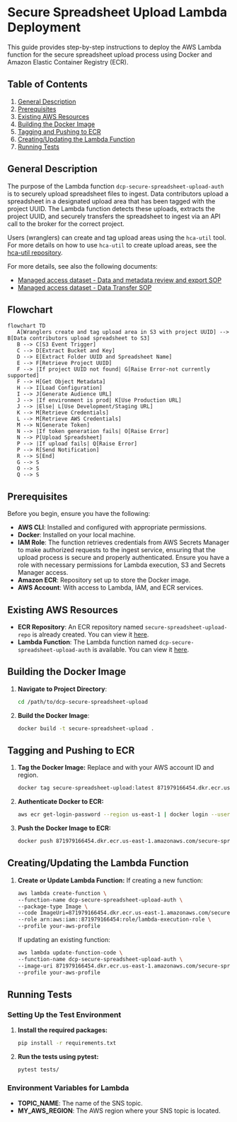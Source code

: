 # Secure Spreadsheet Upload Lambda Deployment

This guide provides step-by-step instructions to deploy the AWS Lambda function for the secure spreadsheet upload process using Docker and Amazon Elastic Container Registry (ECR).

## Table of Contents

1. [General Description](#general-description)
2. [Prerequisites](#prerequisites)
3. [Existing AWS Resources](#existing-aws-resources)
4. [Building the Docker Image](#building-the-docker-image)
5. [Tagging and Pushing to ECR](#tagging-and-pushing-to-ecr)
6. [Creating/Updating the Lambda Function](#creatingupdating-the-lambda-function)
7. [Running Tests](#running-tests)

## General Description

The purpose of the Lambda function `dcp-secure-spreadsheet-upload-auth` is to securely upload spreadsheet files to ingest. Data contributors upload a spreadsheet in a designated upload area that has been tagged with the project UUID. The Lambda function detects these uploads, extracts the project UUID, and securely transfers the spreadsheet to ingest via an API call to the broker for the correct project.

Users (wranglers) can create and tag upload areas using the `hca-util` tool. For more details on how to use `hca-util` to create upload areas, see the [hca-util repository](https://github.com/ebi-ait/hca-util).


For more details, see also the following documents:
- [Managed access dataset - Data and metadata review and export SOP](https://docs.google.com/document/d/14cp5cOIdc11JQVSqOh21Ev4aRWSOBh3TLMxC1yE4tj4/edit#heading=h.dp9owg4pqrw9)
- [Managed access dataset - Data Transfer SOP](https://docs.google.com/document/d/1Ho-s39yfc9gxFH_cyOreBbiOngpsiWBm3DtgY97tkpA/edit?pli=1#heading=h.5uilta56du84)

## Flowchart

```mermaid
flowchart TD
   A[Wranglers create and tag upload area in S3 with project UUID] --> B[Data contributors upload spreadsheet to S3]
   B --> C[S3 Event Trigger]
   C --> D[Extract Bucket and Key]
   D --> E[Extract Folder UUID and Spreadsheet Name]
   E --> F[Retrieve Project UUID]
   F --> |If project UUID not found| G[Raise Error-not currently supported]
   F --> H[Get Object Metadata]
   H --> I[Load Configuration]
   I --> J[Generate Audience URL]
   J --> |If environment is prod| K[Use Production URL]
   J --> |Else| L[Use Development/Staging URL]
   K --> M[Retrieve Credentials]
   L --> M[Retrieve AWS Credentials]
   M --> N[Generate Token]
   N --> |If token generation fails| O[Raise Error]
   N --> P[Upload Spreadsheet]
   P --> |If upload fails| Q[Raise Error]
   P --> R[Send Notification]
   R --> S[End]
   G --> S
   O --> S
   Q --> S

```

## Prerequisites

Before you begin, ensure you have the following:

- **AWS CLI**: Installed and configured with appropriate permissions.
- **Docker**: Installed on your local machine.
- **IAM Role**: The function retrieves credentials from AWS Secrets Manager to make authorized requests to the ingest service, ensuring that the upload process is secure and properly authenticated.
  Ensure you have a role with necessary permissions for Lambda execution, S3 and Secrets Manager access.
- **Amazon ECR**: Repository set up to store the Docker image.
- **AWS Account**: With access to Lambda, IAM, and ECR services.

## Existing AWS Resources

- **ECR Repository**: An ECR repository named `secure-spreadsheet-upload-repo` is already created. You can view it [here](https://us-east-1.console.aws.amazon.com/ecr/repositories/private/871979166454/secure-spreadsheet-upload-repo?region=us-east-1).
- **Lambda Function**: The Lambda function named `dcp-secure-spreadsheet-upload-auth` is available. You can view it [here](https://us-east-1.console.aws.amazon.com/lambda/home?region=us-east-1#/functions/dcp-secure-spreadsheet-upload-auth?tab=image).

## Building the Docker Image

1. **Navigate to Project Directory**:
   ```bash
   cd /path/to/dcp-secure-spreadsheet-upload

2. **Build the Docker Image**:
   ```bash
   docker build -t secure-spreadsheet-upload .

##  Tagging and Pushing to ECR

1. **Tag the Docker Image:**
   Replace <account-id> and <region> with your AWS account ID and region.
   ```bash
   docker tag secure-spreadsheet-upload:latest 871979166454.dkr.ecr.us-east-1.amazonaws.com/secure-spreadsheet-upload-repo:latest

2. **Authenticate Docker to ECR:**
   ```bash
   aws ecr get-login-password --region us-east-1 | docker login --username AWS --password-stdin 871979166454.dkr.ecr.us-east-1.amazonaws.com

3. **Push the Docker Image to ECR:**
   ```bash
   docker push 871979166454.dkr.ecr.us-east-1.amazonaws.com/secure-spreadsheet-upload-repo:latest

##  Creating/Updating the Lambda Function

1. **Create or Update Lambda Function:**
   If creating a new function:
   ```bash
   aws lambda create-function \
   --function-name dcp-secure-spreadsheet-upload-auth \
   --package-type Image \
   --code ImageUri=871979166454.dkr.ecr.us-east-1.amazonaws.com/secure-spreadsheet-upload-repo:latest \
   --role arn:aws:iam::871979166454:role/lambda-execution-role \
   --profile your-aws-profile
   ```
   
   If updating an existing function:
      ```bash
      aws lambda update-function-code \
      --function-name dcp-secure-spreadsheet-upload-auth \
      --image-uri 871979166454.dkr.ecr.us-east-1.amazonaws.com/secure-spreadsheet-upload-repo:latest \
      --profile your-aws-profile

## Running Tests

### Setting Up the Test Environment

1. **Install the required packages:**
   ```bash
   pip install -r requirements.txt

2. **Run the tests using pytest:**
   ```bash
   pytest tests/

### Environment Variables for Lambda
- **TOPIC_NAME**: The name of the SNS topic.
- **MY_AWS_REGION**: The AWS region where your SNS topic is located.